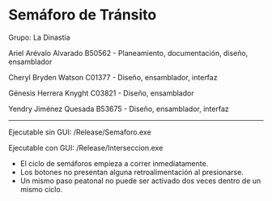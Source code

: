 # Semáforo de Tránsito

Grupo: La Dinastía

Ariel Arévalo Alvarado B50562 - Planeamiento, documentación, diseño, ensamblador

Cheryl Bryden Watson C01377 - Diseño, ensamblador, interfaz

Génesis Herrera Knyght C03821 - Diseño, ensamblador

Yendry Jiménez Quesada B53675 - Diseño, ensamblador, interfaz

-----------------------------

Ejecutable sin GUI: /Release/Semaforo.exe

Ejecutable con GUI: /Release/Interseccion.exe

* El ciclo de semáforos empieza a correr inmediatamente.
* Los botones no presentan alguna retroalimentación al presionarse.
* Un mismo paso peatonal no puede ser activado dos veces dentro de un mismo ciclo.
